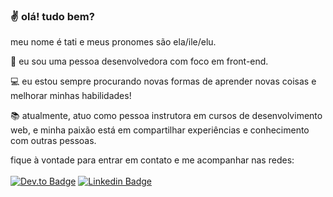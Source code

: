 ### :v: olá! tudo bem?

meu nome é tati e meus pronomes são ela/ile/elu.

:sunflower: eu sou uma pessoa desenvolvedora com foco em front-end.

:computer: eu estou sempre procurando novas formas de aprender novas coisas e melhorar minhas habilidades!

:books: atualmente, atuo como pessoa instrutora em cursos de desenvolvimento web, e minha paixão está em compartilhar experiências e conhecimento com outras pessoas.

fique à vontade para entrar em contato e me acompanhar nas redes:<br><br>
[![Dev.to Badge](https://img.shields.io/badge/-DEV.TO-black?style=for-the-badge&logo=devto&logoColor=white&link=https://dev.to/tatidev)](https://dev.to/tatidev) [![Linkedin Badge](https://img.shields.io/badge/-LinkedIn-blue?style=for-the-badge&logo=Linkedin&logoColor=white&link=https://www.linkedin.com/in/tatidev/)](https://www.linkedin.com/in/tatidev/)
